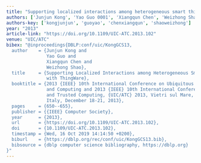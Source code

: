 ```yaml
---
title: "Supporting localized interactions among heterogeneous smart things with thingWare"
authors: ['Junjun Kong', 'Yao Guo 0001', 'Xiangqun Chen', 'Weizhong Shao']
authors-key: ['kongjunjun', 'guoyao', 'chenxiangqun', 'shaoweizhong']
year: "2013"
article-link: "https://doi.org/10.1109/UIC-ATC.2013.102"
venue: "UIC/ATC"
bibex: "@inproceedings{DBLP:conf/uic/KongGCS13,
  author    = {Junjun Kong and
               Yao Guo and
               Xiangqun Chen and
               Weizhong Shao},
  title     = {Supporting Localized Interactions among Heterogeneous Smart Things
               with ThingWare},
  booktitle = {2013 {IEEE} 10th International Conference on Ubiquitous Intelligence
               and Computing and 2013 {IEEE} 10th International Conference on Autonomic
               and Trusted Computing, {UIC/ATC} 2013, Vietri sul Mare, Sorrento Peninsula,
               Italy, December 18-21, 2013},
  pages     = {650--655},
  publisher = {{IEEE} Computer Society},
  year      = {2013},
  url       = {https://doi.org/10.1109/UIC-ATC.2013.102},
  doi       = {10.1109/UIC-ATC.2013.102},
  timestamp = {Wed, 16 Oct 2019 14:14:50 +0200},
  biburl    = {https://dblp.org/rec/conf/uic/KongGCS13.bib},
  bibsource = {dblp computer science bibliography, https://dblp.org}
}"
---
```

